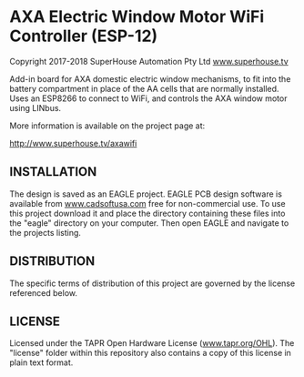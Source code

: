 AXA Electric Window Motor WiFi Controller (ESP-12)
===================================================
Copyright 2017-2018 SuperHouse Automation Pty Ltd  www.superhouse.tv  

Add-in board for AXA domestic electric window mechanisms, to fit into
the battery compartment in place of the AA cells that are normally
installed. Uses an ESP8266 to connect to WiFi, and controls the AXA
window motor using LINbus.

More information is available on the project page at:

  http://www.superhouse.tv/axawifi


INSTALLATION
------------
The design is saved as an EAGLE project. EAGLE PCB design software is
available from www.cadsoftusa.com free for non-commercial use. To use
this project download it and place the directory containing these files
into the "eagle" directory on your computer. Then open EAGLE and
navigate to the projects listing.


DISTRIBUTION
------------
The specific terms of distribution of this project are governed by the
license referenced below.


LICENSE
-------
Licensed under the TAPR Open Hardware License (www.tapr.org/OHL).
The "license" folder within this repository also contains a copy of
this license in plain text format.
